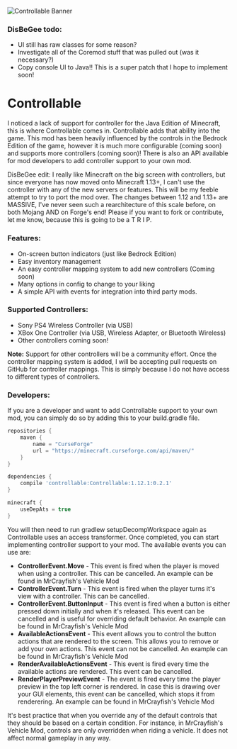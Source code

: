 ![Controllable Banner](https://i.imgur.com/ILkyAfn.png)

### DisBeGee todo:
* UI still has raw classes for some reason?
* Investigate all of the Coremod stuff that was pulled out (was it necessary?)
* Copy console UI to Java!! This is a super patch that I hope to implement soon!

# Controllable

I noticed a lack of support for controller for the Java Edition of Minecraft, this is where Controllable comes in. Controllable adds that ability into the game. This mod has been heavily influenced by the controls in the Bedrock Edition of the game, however it is much more configurable (coming soon) and supports more controllers (coming soon)! There is also an API available for mod developers to add controller support to your own mod.

DisBeGee edit: I really like Minecraft on the big screen with controllers, but since everyone has now moved onto Minecraft 1.13+, I can't use the controller with any of the new servers or features. This will be my feeble attempt to try to port the mod over. The changes between 1.12 and 1.13+ are MASSIVE, I've never seen such a rearchitecture of this scale before, on both Mojang AND on Forge's end! Please if you want to fork or contribute, let me know, because this is going to be a T R I P.

### Features:
* On-screen button indicators (just like Bedrock Edition)
* Easy inventory management
* An easy controller mapping system to add new controllers (Coming soon)
* Many options in config to change to your liking
* A simple API with events for integration into third party mods.

### Supported Controllers:
* Sony PS4 Wireless Controller (via USB)
* XBox One Controller (via USB, Wireless Adapter, or Bluetooth Wireless)
* Other controllers coming soon!

**Note:** Support for other controllers will be a community effort. Once the controller mapping system is added, I will be accepting pull requests on GitHub for controller mappings. This is simply because I do not have access to different types of controllers.

### Developers:
If you are a developer and want to add Controllable support to your own mod, you can simply do so by adding this to your build.gradle file.

```gradle
repositories {
    maven {
        name = "CurseForge"
        url = "https://minecraft.curseforge.com/api/maven/"
    }
}

dependencies {
    compile 'controllable:Controllable:1.12.1:0.2.1'
}

minecraft {
    useDepAts = true
}
```

You will then need to run gradlew setupDecompWorkspace again as Controllable uses an access transformer. Once completed, you can start implementing controller support to your mod. The available events you can use are:

* **ControllerEvent.Move** - This event is fired when the player is moved when using a controller. This can be cancelled. An example can be found in MrCrayfish's Vehicle Mod
* **ControllerEvent.Turn** - This event is fired when the player turns it's view with a controller. This can be cancelled. 
* **ControllerEvent.ButtonInput** - This event is fired when a button is either pressed down initially and when it's released. This event can be cancelled and is useful for overriding default behavior. An example can be found in MrCrayfish's Vehicle Mod
* **AvailableActionsEvent** - This event allows you to control the button actions that are rendered to the screen. This allows you to remove or add your own actions. This event can not be cancelled. An example can be found in MrCrayfish's Vehicle Mod
* **RenderAvailableActionsEvent** - This event is fired every time the available actions are rendered. This event can be cancelled.
* **RenderPlayerPreviewEvent** - The event is fired every time the player preview in the top left corner is rendered. In case this is drawing over your GUI elements, this event can be cancelled, which stops it from renderering. An example can be found in MrCrayfish's Vehicle Mod

It's best practice that when you override any of the default controls that they should be based on a certain condition. For instance, in MrCrayfish's Vehicle Mod, controls are only overridden when riding a vehicle. It does not affect normal gameplay in any way.
